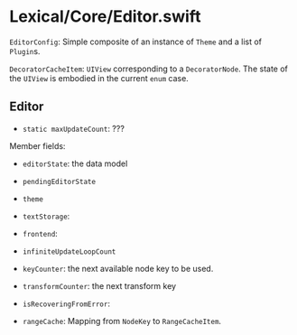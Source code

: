 
# Lexical/Core/Editor.swift

`EditorConfig`: Simple composite of an instance of `Theme` and  a list of `Plugin`s.

`DecoratorCacheItem`: 
`UIView` corresponding to a `DecoratorNode`. 
The state of the `UIView` is embodied in the current `enum` case.


## Editor

- `static maxUpdateCount`: ???

Member fields:

- `editorState`: the data model
- `pendingEditorState`
- `theme`

- `textStorage`: 
- `frontend`: 

- `infiniteUpdateLoopCount`
- `keyCounter`: the next available node key to be used.

- `transformCounter`: the next transform key

- `isRecoveringFromError`:

- `rangeCache`: Mapping from `NodeKey` to `RangeCacheItem`.

